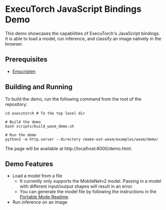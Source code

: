 # ExecuTorch JavaScript Bindings Demo

This demo showcases the capabilities of ExecuTorch's JavaScript bindings. It is able to load a model, run inference, and classify an image natively in the browser.

## Prerequisites

- [Emscripten](https://emscripten.org/docs/getting_started/Tutorial.html)

## Building and Running

To build the demo, run the following command from the root of the repository:

```
cd executorch # To the top level dir

# Build the demo
bash scripts/build_wasm_demo.sh

# Run the demo
python3 -m http.server --directory cmake-out-wasm/examples/wasm/demo/
```

The page will be available at http://localhost:8000/demo.html.

## Demo Features

- Load a model from a file
  - It currently only supports the MobileNetv2 model. Passing in a model with different input/output shapes will result in an error.
  - You can generate the model file by following the instructions in the [Portable Mode Readme](../../portable/README.md).
- Run inference on an image
